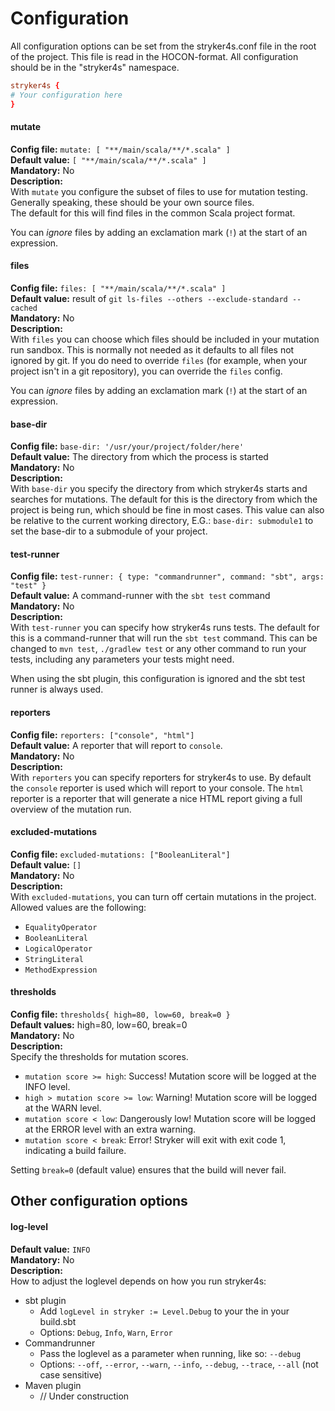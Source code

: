 # Configuration  

All configuration options can be set from the stryker4s.conf file in the root of the project. This file is read in the HOCON-format. All configuration should be in the "stryker4s" namespace.

```conf
stryker4s {
# Your configuration here
}
```

#### mutate

**Config file:** `mutate: [ "**/main/scala/**/*.scala" ]`  
**Default value:** `[ "**/main/scala/**/*.scala" ]`  
**Mandatory:** No  
**Description:**  
With `mutate` you configure the subset of files to use for mutation testing.
Generally speaking, these should be your own source files.  
The default for this will find files in the common Scala project format.

You can *ignore* files by adding an exclamation mark (`!`) at the start of an expression.

#### files
**Config file:** `files: [ "**/main/scala/**/*.scala" ]`  
**Default value:** result of `git ls-files --others --exclude-standard --cached`  
**Mandatory:** No  
**Description:**  
With `files` you can choose which files should be included in your mutation run sandbox.
This is normally not needed as it defaults to all files not ignored by git. If you do need to override `files` (for example, when your project isn't in a git repository), you can override the `files` config.

You can *ignore* files by adding an exclamation mark (`!`) at the start of an expression.

#### base-dir

**Config file:** `base-dir: '/usr/your/project/folder/here'`  
**Default value:** The directory from which the process is started  
**Mandatory:** No  
**Description:**  
With `base-dir` you specify the directory from which stryker4s starts and searches for mutations. The default for this is the directory from which the project is being run, which should be fine in most cases. This value can also be relative to the current working directory, E.G.: `base-dir: submodule1` to set the base-dir to a submodule of your project.

#### test-runner

**Config file:** `test-runner: { type: "commandrunner", command: "sbt", args: "test" }`  
**Default value:** A command-runner with the `sbt test` command  
**Mandatory:** No  
**Description:**  
With `test-runner` you can specify how stryker4s runs tests. The default for this is a command-runner that will run the `sbt test` command. This can be changed to `mvn test`, `./gradlew test` or any other command to run your tests, including any parameters your tests might need.

When using the sbt plugin, this configuration is ignored and the sbt test runner is always used.

#### reporters

**Config file:** `reporters: ["console", "html"]`  
**Default value:** A reporter that will report to `console`.  
**Mandatory:** No  
**Description:**  
With `reporters` you can specify reporters for stryker4s to use. By default the `console` reporter is used which will report to your console.
The `html` reporter is a reporter that will generate a nice HTML report giving a full overview of the mutation run.

#### excluded-mutations

**Config file:** `excluded-mutations: ["BooleanLiteral"]`  
**Default value:** `[]`  
**Mandatory:** No  
**Description:**  
With `excluded-mutations`, you can turn off certain mutations in the project. Allowed values are the following:

- `EqualityOperator`
- `BooleanLiteral`
- `LogicalOperator`
- `StringLiteral`
- `MethodExpression`

#### thresholds

**Config file:** `thresholds{ high=80, low=60, break=0 }`  
**Default values:** high=80, low=60, break=0  
**Mandatory:** No  
**Description:**  
Specify the thresholds for mutation scores.

- `mutation score >= high`: Success! Mutation score will be logged at the INFO level.
- `high > mutation score >= low`: Warning! Mutation score will be logged at the WARN level.
- `mutation score < low`: Dangerously low! Mutation score will be logged at the ERROR level with an extra warning.
- `mutation score < break`: Error! Stryker will exit with exit code 1, indicating a build failure.

Setting `break=0` (default value) ensures that the build will never fail.

## Other configuration options

#### log-level

**Default value:** `INFO`  
**Mandatory:** No  
**Description:**  
How to adjust the loglevel depends on how you run stryker4s:

- sbt plugin
  - Add `logLevel in stryker := Level.Debug` to your the in your build.sbt
  - Options: `Debug`, `Info`, `Warn`, `Error`
- Commandrunner
  - Pass the loglevel as a parameter when running, like so: `--debug`
  - Options: `--off`, `--error`, `--warn`, `--info`, `--debug`, `--trace`, `--all` (not case sensitive)
- Maven plugin
  - // Under construction
